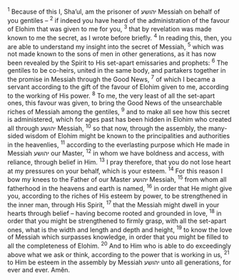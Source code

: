 <sup>1</sup> Because of this I, Sha’ul, am the prisoner of יהושע Messiah on behalf of you gentiles –
<sup>2</sup> if indeed you have heard of the administration of the favour of Elohim that was given to me for you,
<sup>3</sup> that by revelation was made known to me the secret, as I wrote before briefly.
<sup>4</sup> In reading this, then, you are able to understand my insight into the secret of Messiah,
<sup>5</sup> which was not made known to the sons of men in other generations, as it has now been revealed by the Spirit to His set-apart emissaries and prophets:
<sup>6</sup> The gentiles to be co-heirs, united in the same body, and partakers together in the promise in Messiah through the Good News,
<sup>7</sup> of which I became a servant according to the gift of the favour of Elohim given to me, according to the working of His power.
<sup>8</sup> To me, the very least of all the set-apart ones, this favour was given, to bring the Good News of the unsearchable riches of Messiah among the gentiles,
<sup>9</sup> and to make all see how this secret is administered, which for ages past has been hidden in Elohim who created all through יהושע Messiah,
<sup>10</sup> so that now, through the assembly, the many-sided wisdom of Elohim might be known to the principalities and authorities in the heavenlies,
<sup>11</sup> according to the everlasting purpose which He made in Messiah יהושע our Master,
<sup>12</sup> in whom we have boldness and access, with reliance, through belief in Him.
<sup>13</sup> I pray therefore, that you do not lose heart at my pressures on your behalf, which is your esteem.
<sup>14</sup> For this reason I bow my knees to the Father of our Master יהושע Messiah,
<sup>15</sup> from whom all fatherhood in the heavens and earth is named,
<sup>16</sup> in order that He might give you, according to the riches of His esteem by power, to be strengthened in the inner man, through His Spirit,
<sup>17</sup> that the Messiah might dwell in your hearts through belief – having become rooted and grounded in love,
<sup>18</sup> in order that you might be strengthened to firmly grasp, with all the set-apart ones, what is the width and length and depth and height,
<sup>19</sup> to know the love of Messiah which surpasses knowledge, in order that you might be filled to all the completeness of Elohim.
<sup>20</sup> And to Him who is able to do exceedingly above what we ask or think, according to the power that is working in us,
<sup>21</sup> to Him be esteem in the assembly by Messiah יהושע unto all generations, for ever and ever. Amĕn.
